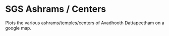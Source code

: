 SGS Ashrams / Centers
=====================

Plots the various ashrams/temples/centers of Avadhooth Dattapeetham on a google map.
